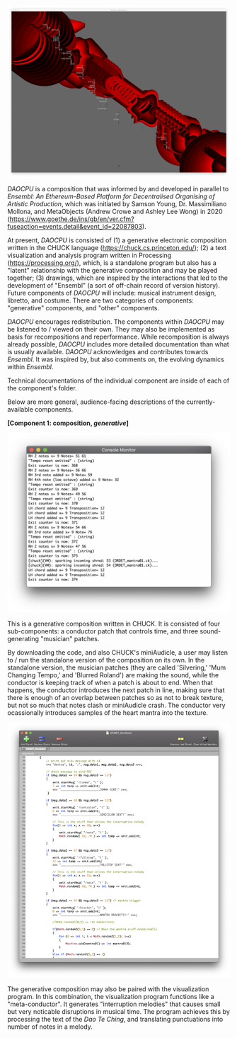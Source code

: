 ![](imagesStorage/Screenshot%202021-02-19%20at%204.51.00%20PM.png)

_DAOCPU_ is a composition that was informed by and developed in parallel to _Ensembl: An Ethereum-Based Platform for Decentralised Organising of Artistic Production_, which was initiated by Samson Young, Dr. Massimiliano Mollona, and MetaObjects (Andrew Crowe and Ashley Lee Wong) in 2020 (https://www.goethe.de/ins/gb/en/ver.cfm?fuseaction=events.detail&event_id=22087803).

At present, _DAOCPU_ is consisted of (1) a generative electronic composition written in the CHUCK language (https://chuck.cs.princeton.edu/); (2) a text visualization and analysis program written in Processing (https://processing.org/), which, is a standalone program but also has a "latent" relationship with the generative composition and may be played together; (3) drawings, which are inspired by the interactions that led to the development of "Ensembl" (a sort of off-chain record of version history). Future components of _DAOCPU_ will include: musical instrument design, libretto, and costume. There are two categories of components: "generative" components, and "other" components. 

_DAOCPU_ encourages redistribution. The components within _DAOCPU_ may be listened to / viewed on their own. They may also be implemented as basis for recompositions and reperformance. While recomposition is always already possible, _DAOCPU_ includes more detailed documentation than what is usually available. _DAOCPU_ acknowledges and contributes towards _Ensembl_. It was inspired by, but also comments on, the evolving dynamics within _Ensembl_.

Technical documentations of the individual component are inside of each of the component's folder.

Below are more general, audience-facing descriptions of the currently-available components.

**[Component 1: composition, _generative_]**

![](imagesStorage/Screenshot%202021-02-22%20at%2012.42.06%20PM.png)

This is a generative composition written in CHUCK. It is consisted of four sub-components: a conductor patch that controls time, and three sound-generating "musician" patches. 

By downloading the code, and also CHUCK's miniAudicle, a user may listen to / run the standalone version of the composition on its own. In the standalone version, the musician patches (they are called 'Silvering,' 'Mum Changing Tempo,' and 'Blurred Roland') are making the sound, while the conductor is keeping track of when a patch is about to end. When that happens, the conductor introduces the next patch in line, making sure that there is enough of an overlap between patches so as not to break texture, but not so much that notes clash or miniAudicle crash. The conductor very ocassionally introduces samples of the heart mantra into the texture.

![](imagesStorage/Screenshot%202021-02-22%20at%2012.52.51%20PM.png)

The generative composition may also be paired with the visualization program. In this combination, the visualization program functions like a "meta-conductor". It generates "interruption melodies" that causes small but very noticable disruptions in musical time. The program achieves this by processing the text of the _Dao Te Ching_, and translating punctuations into number of notes in a melody.
